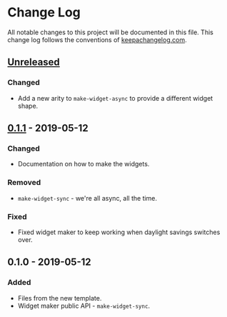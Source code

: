 # Change Log
All notable changes to this project will be documented in this file. This change log follows the conventions of [keepachangelog.com](http://keepachangelog.com/).

## [Unreleased]
### Changed
- Add a new arity to `make-widget-async` to provide a different widget shape.

## [0.1.1] - 2019-05-12
### Changed
- Documentation on how to make the widgets.

### Removed
- `make-widget-sync` - we're all async, all the time.

### Fixed
- Fixed widget maker to keep working when daylight savings switches over.

## 0.1.0 - 2019-05-12
### Added
- Files from the new template.
- Widget maker public API - `make-widget-sync`.

[Unreleased]: https://github.com/your-name/zen-search-clj/compare/0.1.1...HEAD
[0.1.1]: https://github.com/your-name/zen-search-clj/compare/0.1.0...0.1.1
